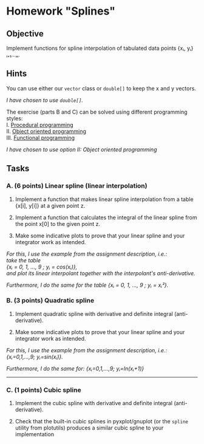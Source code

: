# Homework "Splines"

## Objective

Implement functions for spline interpolation of tabulated data points {xᵢ, yᵢ}ᵢ₌₁…ₙ.

## Hints

You can use either our `vector` class or `double[]` to keep the x and y vectors.

*I have chosen to use `double[]`.*

The exercise (parts B and C) can be solved using different programming styles:  
I. [Procedural programming](https://en.wikipedia.org/wiki/Procedural_programming)  
II. [Object oriented programming](https://en.wikipedia.org/wiki/Object-oriented_programming)  
III. [Functional programming](https://en.wikipedia.org/wiki/Functional_programming)  

*I have chosen to use option II: Object oriented programming*

## Tasks

### A. (6 points) Linear spline (linear interpolation)

1. Implement a function that makes linear spline interpolation from a table {x[i], y[i]} at a given point z.

2. Implement a function that calculates the integral of the linear spline from the point x[0] to the given point z.

3. Make some indicative plots to prove that your linear spline and your integrator work as intended.

*For this, I use the example from the assignment description, i.e.:*  
*take the table*  
*{xᵢ = 0, 1, ..., 9 ; yᵢ = cos(xᵢ)},*  
*and plot its linear interpolant together with the interpolant's anti-derivative.*

*Furthermore, I do the same for the table {xᵢ = 0, 1, ..., 9 ; yᵢ = xᵢ²}.*

### B. (3 points) Quadratic spline

1. Implement quadratic spline with derivative and definite integral (anti-derivative).

2. Make some indicative plots to prove that your linear spline and your integrator work as intended.

*For this, I use the example from the assignment description, i.e.:*  
*{xᵢ=0,1,…,9; yᵢ=sin(xᵢ)}.*

*Furthermore, I do the same for: {xᵢ=0,1,...,9; yᵢ=ln(xᵢ+1)}*

---
### C. (1 points) Cubic spline

1. Implement the cubic spline with derivative and definite integral (anti-derivative).

2. Check that the built-in cubic splines in pyxplot/gnuplot (or the `spline` utility from plotutils) produces a similar cubic spline to your implementation
